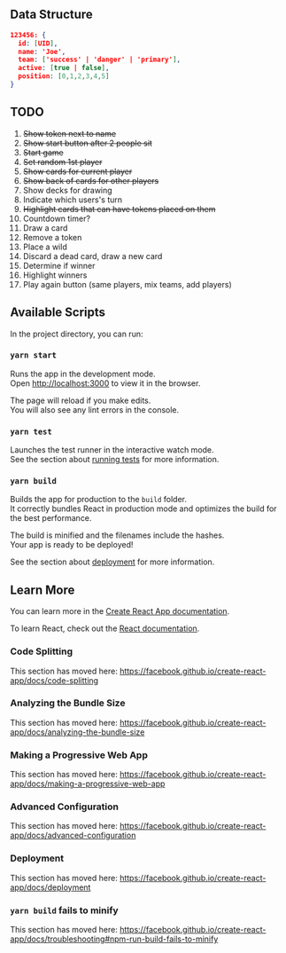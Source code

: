 ## Data Structure

```json
123456: {
  id: [UID],
  name: 'Joe',
  team: ['success' | 'danger' | 'primary'],
  active: [true | false],
  position: [0,1,2,3,4,5]
}
```

## TODO

1. ~~Show token next to name~~
2. ~~Show start button after 2 people sit~~
3. ~~Start game~~
4. ~~Set random 1st player~~
5. ~~Show cards for current player~~
6. ~~Show back of cards for other players~~
7. Show decks for drawing
8. Indicate which users's turn
9. ~~Highlight cards that can have tokens placed on them~~
10. Countdown timer?
11. Draw a card
12. Remove a token
13. Place a wild
14. Discard a dead card, draw a new card
15. Determine if winner
16. Highlight winners
17. Play again button (same players, mix teams, add players)

## Available Scripts

In the project directory, you can run:

### `yarn start`

Runs the app in the development mode.<br />
Open [http://localhost:3000](http://localhost:3000) to view it in the browser.

The page will reload if you make edits.<br />
You will also see any lint errors in the console.

### `yarn test`

Launches the test runner in the interactive watch mode.<br />
See the section about [running tests](https://facebook.github.io/create-react-app/docs/running-tests) for more information.

### `yarn build`

Builds the app for production to the `build` folder.<br />
It correctly bundles React in production mode and optimizes the build for the best performance.

The build is minified and the filenames include the hashes.<br />
Your app is ready to be deployed!

See the section about [deployment](https://facebook.github.io/create-react-app/docs/deployment) for more information.

## Learn More

You can learn more in the [Create React App documentation](https://facebook.github.io/create-react-app/docs/getting-started).

To learn React, check out the [React documentation](https://reactjs.org/).

### Code Splitting

This section has moved here: https://facebook.github.io/create-react-app/docs/code-splitting

### Analyzing the Bundle Size

This section has moved here: https://facebook.github.io/create-react-app/docs/analyzing-the-bundle-size

### Making a Progressive Web App

This section has moved here: https://facebook.github.io/create-react-app/docs/making-a-progressive-web-app

### Advanced Configuration

This section has moved here: https://facebook.github.io/create-react-app/docs/advanced-configuration

### Deployment

This section has moved here: https://facebook.github.io/create-react-app/docs/deployment

### `yarn build` fails to minify

This section has moved here: https://facebook.github.io/create-react-app/docs/troubleshooting#npm-run-build-fails-to-minify
